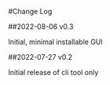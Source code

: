 #Change Log

##2022-08-06 v0.3

Initial, minimal installable GUI

##2022-07-27 v0.2

Initial release of cli tool only

